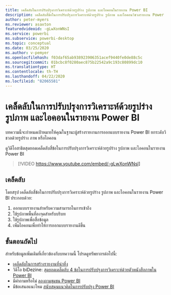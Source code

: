 ```yaml
---
title: เคล็ดลับในการปรับปรุงการวิเคราะห์ด้วยรูปร่าง รูปภาพ และไอคอนในรายงาน Power BI
description: เคล็ดลับสี่ข้อในการปรับปรุงการวิเคราะห์ด้วยรูปร่าง รูปภาพ และไอคอนวิชวลรายงาน Power BI ใน Power BI Desktop หรือบริการของ Power BI
author: peter-myers
ms.reviewer: asaxton
featuredvideoid: -gLwXonWNsI
ms.service: powerbi
ms.subservice: powerbi-desktop
ms.topic: conceptual
ms.date: 03/25/2020
ms.author: v-pemyer
ms.openlocfilehash: f03daf65ab938923906351acef9440fe0de88c5c
ms.sourcegitcommit: 01bcbc8f0280aec875b22542a9c193c80899dc10
ms.translationtype: HT
ms.contentlocale: th-TH
ms.lasthandoff: 04/22/2020
ms.locfileid: "82065581"
---
```

# <a name="tips-to-improve-analysis-with-shapes-images-and-icons-in-power-bi-reports"></a>เคล็ดลับในการปรับปรุงการวิเคราะห์ด้วยรูปร่าง รูปภาพ และไอคอนในรายงาน Power BI

บทความนี้จะกำหนดเป้าหมายให้คุณในฐานะผู้สร้างรายงานการออกแบบรายงาน Power BI ยกระดับวิชวลด้วยรูปร่าง ภาพ หรือไอคอน

ดูวิดีโอสาธิตสุดยอดเคล็ดลับสี่ข้อในการปรับปรุงการวิเคราะห์ด้วยรูปร่าง รูปภาพ และไอคอนในรายงาน Power BI

> [!VIDEO https://www.youtube.com/embed/-gLwXonWNsI]

## <a name="tips"></a>เคล็ดลับ

โดยสรุป เคล็ดลับสี่ข้อในการปรับปรุงการวิเคราะห์ด้วยรูปร่าง รูปภาพ และไอคอนในรายงาน Power BI ประกอบด้วย:

1. ออกแบบรายงานสำหรับความสามารถในการเข้าถึง
1. ใช้รูปภาพพื้นที่ลงจุดสำหรับบริบท
1. ใช้รูปภาพเพื่อสื่อข้อมูล
1. เพิ่มไอคอนเพื่อทำให้การออกแบบรายงานดีขึ้น

## <a name="next-steps"></a>ขั้นตอนถัดไป

สำหรับข้อมูลเพิ่มเติมที่เกี่ยวข้องกับบทความนี้ โปรดดูทรัพยากรต่อไปนี้:

- [เคล็ดลับในการสร้างรายงานที่น่าทึ่ง](../desktop-tips-and-tricks-for-creating-reports.md)
- วิดีโอ biDezine: [สุดยอดเคล็ดลับ 4 ข้อในการปรับปรุงการวิเคราะห์ด้วยตัวหนังสือภาพใน Power BI](https://www.youtube.com/watch?v=-gLwXonWNsI)
- มีคำถามหรือไม่ [ลองถามชุมชน Power BI](https://community.powerbi.com/)
- มีข้อเสนอแนะไหม [สนับสนุนแนวคิดในการปรับปรุง Power BI](https://ideas.powerbi.com/)
